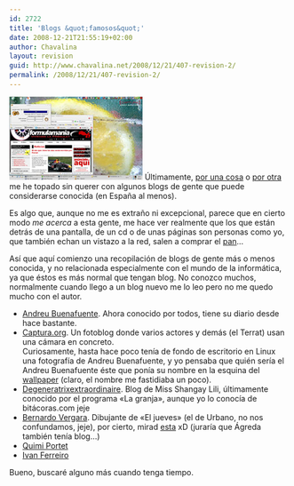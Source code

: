 ```yaml
---
id: 2722
title: 'Blogs &quot;famosos&quot;'
date: 2008-12-21T21:55:19+02:00
author: Chavalina
layout: revision
guid: http://www.chavalina.net/2008/12/21/407-revision-2/
permalink: /2008/12/21/407-revision-2/
---
```

<a href="imagenes/fotos/originales/escritorio-buenafuente.jpg" target="_blank"><img class="imgizqda" src="/imagenes/fotos/escritorio-buenafuente.jpg" alt="Mi escritorio con un fondo de Andreu Buenafuente" /></a> &Uacute;ltimamente, <a href="http://www.chavalina.net/comentar.php?idpost=395#4001" target="_blank">por una cosa</a> o <a href="http://www.chavalina.net/comentar.php?idpost=406#4101" target="_blank">por otra</a> me he topado sin querer con algunos blogs de gente que puede considerarse conocida (en Espa&ntilde;a al menos).

Es algo que, aunque no me es extra&ntilde;o ni excepcional, parece que en cierto modo _me acerca_ a esta gente, me hace ver realmente que los que est&aacute;n detr&aacute;s de una pantalla, de un cd o de unas p&aacute;ginas son personas como yo, que tambi&eacute;n echan un vistazo a la red, salen a comprar el <a href="http://www.chavalina.net/comentar.php?idpost=372&#038;q=bocadillo" target="_blank">pan</a>&#8230;

As&iacute; que aqu&iacute; comienzo una recopilaci&oacute;n de blogs de gente m&aacute;s o menos conocida, y no relacionada especialmente con el mundo de la inform&aacute;tica, ya que &eacute;stos es m&aacute;s normal que tengan blog. No conozco muchos, normalmente cuando llego a un blog nuevo me lo leo pero no me quedo mucho con el autor. 

  * <a href="http://www.andreubuenafuente.com/" target="_blank">Andreu Buenafuente</a>. Ahora conocido por todos, tiene su diario desde hace bastante.
  * <a href="http://captura.org/" target="_blank">Captura.org</a>. Un fotoblog donde varios actores y dem&aacute;s (el Terrat) usan una c&aacute;mara en concreto.  
    Curiosamente, hasta hace poco ten&iacute;a de fondo de escritorio en Linux una fotograf&iacute;a de Andreu Buenafuente, y yo pensaba que qui&eacute;n ser&iacute;a el Andreu Buenafuente &eacute;ste que pon&iacute;a su nombre en la esquina del <a href="http://captura.elterrat.com/img/exilim/wp_andreubuenafuente0449_1024x768.jpg" target="_blank">wallpaper</a> (claro, el nombre me fastidiaba un poco).
  * <a href="http://www.shangaylily.com/diario/" target="_blank">Degeneratrixextraordinaire</a>. Blog de Miss Shangay Lili, &uacute;ltimamente conocido por el programa «La granja», aunque yo lo conoc&iacute;a de bit&aacute;coras.com jeje
  * <a href="http://www.bernardovergara.com/" target="_blank">Bernardo Vergara</a>. Dibujante de «El jueves» (el de Urbano, no nos confundamos, jeje), por cierto, mirad <a href="http://www.eljueves.es/ciberjueves/ismael/tiras/ismael42.gif" target="_blank">esta</a> xD (jurar&iacute;a que &Aacute;greda tambi&eacute;n ten&iacute;a blog&#8230;)
  * <a href="http://www.quimiportet.com/blog/" target="_blank">Quimi Portet</a>
  * <a href="http://ivanferreiro.blogspot.com/" target="_blank">Ivan Ferreiro</a>

Bueno, buscar&eacute; alguno m&aacute;s cuando tenga tiempo.